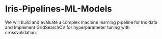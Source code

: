 # Iris-Pipelines-ML-Models
We will build and evaluate a complex machine learning pipeline for Iris data and Implement GridSearchCV for hyperparameter tuning with crossvalidation.
